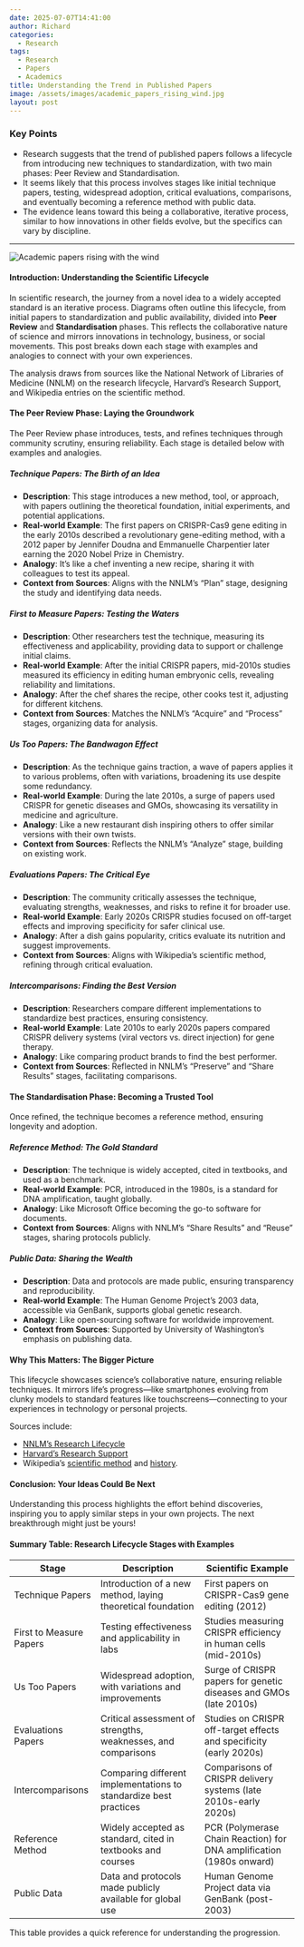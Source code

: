 ```yaml
---
date: 2025-07-07T14:41:00
author: Richard
categories:
  - Research
tags:
  - Research
  - Papers
  - Academics
title: Understanding the Trend in Published Papers
image: /assets/images/academic_papers_rising_wind.jpg
layout: post
---
```

### Key Points

- Research suggests that the trend of published papers follows a lifecycle from introducing new techniques to standardization, with two main phases: Peer Review and Standardisation.
- It seems likely that this process involves stages like initial technique papers, testing, widespread adoption, critical evaluations, comparisons, and eventually becoming a reference method with public data.
- The evidence leans toward this being a collaborative, iterative process, similar to how innovations in other fields evolve, but the specifics can vary by discipline.

---

![Academic papers rising with the wind](/assets/images/academic_papers_rising_wind.jpg "Academic papers rising with the wind")

#### Introduction: Understanding the Scientific Lifecycle

In scientific research, the journey from a novel idea to a widely accepted standard is an iterative process. Diagrams often outline this lifecycle, from initial papers to standardization and public availability, divided into **Peer Review** and **Standardisation** phases. This reflects the collaborative nature of science and mirrors innovations in technology, business, or social movements. This post breaks down each stage with examples and analogies to connect with your own experiences.

The analysis draws from sources like the National Network of Libraries of Medicine (NNLM) on the research lifecycle, Harvard’s Research Support, and Wikipedia entries on the scientific method. 

#### The Peer Review Phase: Laying the Groundwork

The Peer Review phase introduces, tests, and refines techniques through community scrutiny, ensuring reliability. Each stage is detailed below with examples and analogies.

##### Technique Papers: The Birth of an Idea

- **Description**: This stage introduces a new method, tool, or approach, with papers outlining the theoretical foundation, initial experiments, and potential applications.
- **Real-world Example**: The first papers on CRISPR-Cas9 gene editing in the early 2010s described a revolutionary gene-editing method, with a 2012 paper by Jennifer Doudna and Emmanuelle Charpentier later earning the 2020 Nobel Prize in Chemistry.
- **Analogy**: It’s like a chef inventing a new recipe, sharing it with colleagues to test its appeal.
- **Context from Sources**: Aligns with the NNLM’s “Plan” stage, designing the study and identifying data needs.

##### First to Measure Papers: Testing the Waters

- **Description**: Other researchers test the technique, measuring its effectiveness and applicability, providing data to support or challenge initial claims.
- **Real-world Example**: After the initial CRISPR papers, mid-2010s studies measured its efficiency in editing human embryonic cells, revealing reliability and limitations.
- **Analogy**: After the chef shares the recipe, other cooks test it, adjusting for different kitchens.
- **Context from Sources**: Matches the NNLM’s “Acquire” and “Process” stages, organizing data for analysis.

##### Us Too Papers: The Bandwagon Effect

- **Description**: As the technique gains traction, a wave of papers applies it to various problems, often with variations, broadening its use despite some redundancy.
- **Real-world Example**: During the late 2010s, a surge of papers used CRISPR for genetic diseases and GMOs, showcasing its versatility in medicine and agriculture.
- **Analogy**: Like a new restaurant dish inspiring others to offer similar versions with their own twists.
- **Context from Sources**: Reflects the NNLM’s “Analyze” stage, building on existing work.

##### Evaluations Papers: The Critical Eye

- **Description**: The community critically assesses the technique, evaluating strengths, weaknesses, and risks to refine it for broader use.
- **Real-world Example**: Early 2020s CRISPR studies focused on off-target effects and improving specificity for safer clinical use.
- **Analogy**: After a dish gains popularity, critics evaluate its nutrition and suggest improvements.
- **Context from Sources**: Aligns with Wikipedia’s scientific method, refining through critical evaluation.

##### Intercomparisons: Finding the Best Version

- **Description**: Researchers compare different implementations to standardize best practices, ensuring consistency.
- **Real-world Example**: Late 2010s to early 2020s papers compared CRISPR delivery systems (viral vectors vs. direct injection) for gene therapy.
- **Analogy**: Like comparing product brands to find the best performer.
- **Context from Sources**: Reflected in NNLM’s “Preserve” and “Share Results” stages, facilitating comparisons.

#### The Standardisation Phase: Becoming a Trusted Tool

Once refined, the technique becomes a reference method, ensuring longevity and adoption.

##### Reference Method: The Gold Standard

- **Description**: The technique is widely accepted, cited in textbooks, and used as a benchmark.
- **Real-world Example**: PCR, introduced in the 1980s, is a standard for DNA amplification, taught globally.
- **Analogy**: Like Microsoft Office becoming the go-to software for documents.
- **Context from Sources**: Aligns with NNLM’s “Share Results” and “Reuse” stages, sharing protocols publicly.

##### Public Data: Sharing the Wealth

- **Description**: Data and protocols are made public, ensuring transparency and reproducibility.
- **Real-world Example**: The Human Genome Project’s 2003 data, accessible via GenBank, supports global genetic research.
- **Analogy**: Like open-sourcing software for worldwide improvement.
- **Context from Sources**: Supported by University of Washington’s emphasis on publishing data.

#### Why This Matters: The Bigger Picture

This lifecycle showcases science’s collaborative nature, ensuring reliable techniques. It mirrors life’s progress—like smartphones evolving from clunky models to standard features like touchscreens—connecting to your experiences in technology or personal projects.

Sources include:

- [NNLM’s Research Lifecycle](https://www.nnlm.gov/guides/data-glossary/research-lifecycle)
- [Harvard’s Research Support](https://researchsupport.harvard.edu/research-lifecycle)
- Wikipedia’s [scientific method](https://en.wikipedia.org/wiki/Scientific_method) and [history](https://en.wikipedia.org/wiki/History_of_scientific_method).

#### Conclusion: Your Ideas Could Be Next

Understanding this process highlights the effort behind discoveries, inspiring you to apply similar steps in your own projects. The next breakthrough might just be yours! 

#### Summary Table: Research Lifecycle Stages with Examples

| **Stage** | **Description** | **Scientific Example** |
| --- | --- | --- |
| Technique Papers | Introduction of a new method, laying theoretical foundation | First papers on CRISPR-Cas9 gene editing (2012) |
| First to Measure Papers | Testing effectiveness and applicability in labs | Studies measuring CRISPR efficiency in human cells (mid-2010s) |
| Us Too Papers | Widespread adoption, with variations and improvements | Surge of CRISPR papers for genetic diseases and GMOs (late 2010s) |
| Evaluations Papers | Critical assessment of strengths, weaknesses, and comparisons | Studies on CRISPR off-target effects and specificity (early 2020s) |
| Intercomparisons | Comparing different implementations to standardize best practices | Comparisons of CRISPR delivery systems (late 2010s-early 2020s) |
| Reference Method | Widely accepted as standard, cited in textbooks and courses | PCR (Polymerase Chain Reaction) for DNA amplification (1980s onward) |
| Public Data | Data and protocols made publicly available for global use | Human Genome Project data via GenBank (post-2003) |

This table provides a quick reference for understanding the progression.
